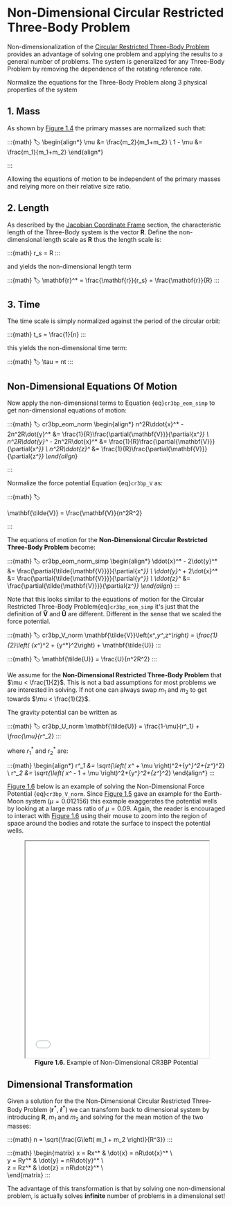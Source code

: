 # Non-Dimensional Circular Restricted Three-Body Problem 


Non-dimensionalization of the [Circular Restricted Three-Body Problem](./cr3bp.md#circular-restricted-three-body-problem) provides an advantage of solving one problem and applying the results to a general number of problems. The system is generalized for any Three-Body Problem by removing the dependence of the rotating reference rate.

Normalize the equations for the Three-Body Problem along 3 physical properties of the system 

## 1. Mass

As shown by [Figure 1.4](jacobi_frame_shift_updated) the primary masses are normalized such that: 

:::{math}
:label:
\begin{align*}
\mu &= \frac{m_2}{m_1+m_2} \\
1 - \mu &= \frac{m_1}{m_1+m_2} 
\end{align*}

:::

Allowing the equations of motion to be independent of the primary masses and relying more on their relative size ratio. 

## 2. Length

As described by the [Jacobian Coordinate Frame](three_body_problem.md#jacobian-coordinate-frame) section, the characteristic length of the Three-Body system is the vector $\mathbf{R}$. Define the non-dimensional length scale as $\mathbf{R}$ thus the length scale is:

:::{math}
r_s = R
:::

and yields the non-dimensional length term

:::{math}
:label:
\mathbf{r}^* = \frac{\mathbf{r}}{r_s} = \frac{\mathbf{r}}{R}
:::

## 3. Time

The time scale is simply normalized against the period of the circular orbit:

:::{math}
t_s = \frac{1}{n}
:::

this yields the non-dimensional time term:

:::{math}
:label:
\tau = nt
:::

## Non-Dimensional Equations Of Motion

Now apply the non-dimensional terms to Equation {eq}`cr3bp_eom_simp` to get non-dimensional equations of motion:


:::{math}
:label: cr3bp_eom_norm
\begin{align*}
n^2R\ddot{x}^* - 2n^2R\dot{y}^* &= \frac{1}{R}\frac{\partial{\mathbf{V}}}{\partial{x^*}} \\
n^2R\ddot{y}^* - 2n^2R\dot{x}^* &= \frac{1}{R}\frac{\partial{\mathbf{V}}}{\partial{x^*}} \\
n^2R\ddot{z}^* &= \frac{1}{R}\frac{\partial{\mathbf{V}}}{\partial{z^*}}
\end{align*}

:::

Normalize the force potential Equation {eq}`cr3bp_V` as:

:::{math}
:label:

\mathbf{\tilde{V}} = \frac{\mathbf{V}}{n^2R^2}

:::

The equations of motion for the **Non-Dimensional Circular Restricted Three-Body Problem** become: 

:::{math}
:label: cr3bp_eom_norm_simp
\begin{align*}
\ddot{x}^* - 2\dot{y}^* &= \frac{\partial{\tilde{\mathbf{V}}}}{\partial{x^*}} \\
\ddot{y}^* + 2\dot{x}^* &= \frac{\partial{\tilde{\mathbf{V}}}}{\partial{y^*}} \\
\ddot{z}^* &= \frac{\partial{\tilde{\mathbf{V}}}}{\partial{z^*}}
\end{align*}
:::

Note that this looks similar to the equations of motion for the Circular Restricted Three-Body Problem{eq}`cr3bp_eom_simp` it's just that the definition of $\mathbf{\tilde{V}}$ and $\mathbf{\tilde{U}}$ are different. Different in the sense that we scaled the force potential. 

:::{math}
:label: cr3bp_V_norm
\mathbf{\tilde{V}}\left(x^*,y^*,z^*\right) = \frac{1}{2}\left( {x^*}^2 + {y^*}^2\right) + \mathbf{\tilde{U}}
:::

:::{math}
:label:
\mathbf{\tilde{U}} = \frac{U}{n^2R^2}
:::

We assume for the **Non-Dimensional Restricted Three-Body Problem** that $\mu < \frac{1}{2}$. This is not a bad assumptions for most problems we are interested in solving. If not one can always swap $m_1$ and $m_2$ to get towards $\mu < \frac{1}{2}$.

The gravity potential can be written as 

:::{math}
:label: cr3bp_U_norm
\mathbf{\tilde{U}} = \frac{1-\mu}{r^*_1} + \frac{\mu}{r^*_2}
:::

where $r^*_1$ and $r^*_2$ are:

:::{math}
\begin{align*}
r^*_1 &= \sqrt{\left( x^* + \mu \right)^2+{y^*}^2+{z^*}^2} \\
r^*_2 &= \sqrt{\left( x^* - 1 + \mu \right)^2+{y^*}^2+{z^*}^2}
\end{align*}
:::

[Figure 1.6](cr3bp_nondim_potent) below is an example of solving the Non-Dimensional Force Potential {eq}`cr3bp_V_norm`. Since [Figure 1.5](./cr3bp.md#cr3bp_potent) gave an example for the Earth-Moon system ($\mu = 0.012156$) this example exaggerates the potential wells by looking at a large mass ratio of $\mu=0.09$. Again, the reader is encouraged to interact with [Figure 1.6](cr3bp_nondim_potent) using their mouse to zoom into the region of space around the bodies and rotate the surface to inspect the potential wells.

<figure id="cr3bp_nondim_potent" style="text-align: center;">
  <iframe src="../../_static/astrodynamics/three_body_problem/cr3bp_non_dim_force_potential.html" width="100%" height="500px"></iframe>
  <figcaption style="text-align: center;"><strong>Figure 1.6.</strong> Example of Non-Dimensional CR3BP Potential</figcaption>
</figure>

## Dimensional Transformation

Given a solution for the the Non-Dimensional Circular Restricted Three-Body Problem ($\mathbf{r^*}$, $\mathbf{\dot{r}^*}$) we can transform back to dimensional system by introducing $\mathbf{R}$, $m_1$ and $m_2$ and solving for the mean motion of the two masses:

:::{math}
n = \sqrt{\frac{G\left( m_1 + m_2 \right)}{R^3}}
:::

:::{math}
\begin{matrix}
 x = Rx^* & \dot{x} = nR\dot{x}^* \\  
 y = Ry^* & \dot{y} = nR\dot{y}^* \\  
 z = Rz^* & \dot{z} = nR\dot{z}^* \\  
\end{matrix}
:::


The advantage of this transformation is that by solving one non-dimensional problem, is actually solves **infinite** number of problems in a dimensional set!
